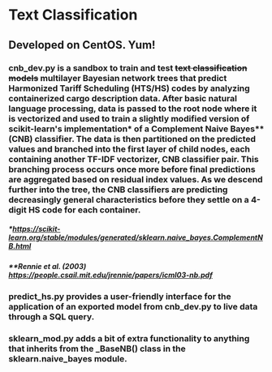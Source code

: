 # Text Classification
## Developed on CentOS. Yum!
### cnb_dev.py is a sandbox to train and test ~~text classification models~~ multilayer Bayesian network trees that predict Harmonized Tariff Scheduling (HTS/HS) codes by analyzing containerized cargo description data. After basic natural language processing, data is passed to the root node where it is vectorized and used to train a slightly modified version of scikit-learn's implementation* of a Complement Naive Bayes** (CNB) classifier. The data is then partitioned on the predicted values and branched into the first layer of child nodes, each containing another TF-IDF vectorizer, CNB classifier pair. This branching process occurs once more before final predictions are aggregated based on residual index values. As we descend further into the tree, the CNB classifiers are predicting decreasingly general characteristics before they settle on a 4-digit HS code for each container.
##### *\*https://scikit-learn.org/stable/modules/generated/sklearn.naive_bayes.ComplementNB.html*
##### *\*\*Rennie et al. (2003) https://people.csail.mit.edu/jrennie/papers/icml03-nb.pdf*
### predict_hs.py provides a user-friendly interface for the application of an exported model from cnb_dev.py to live data through a SQL query.
### sklearn_mod.py adds a bit of extra functionality to anything that inherits from the _BaseNB() class in the sklearn.naive_bayes module.
